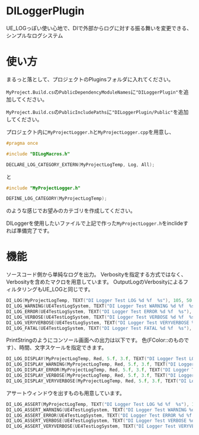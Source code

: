 # DILoggerPlugin

UE_LOGっぽい使い心地で、DIで外部からログに対する振る舞いを変更できる、シンプルなログシステム

# 使い方

まるっと落として、プロジェクトのPluginsフォルダに入れてください。

`MyProject.Build.cs`の`PublicDependencyModuleNames`に`"DILoggerPlugin"`を追加してください。

`MyProject.Build.cs`の`PublicIncludePaths`に`"DILoggerPlugin/Public"`を追加してください。

プロジェクト内に`MyProjectLogger.h`と`MyProjectLogger.cpp`を用意し、
```MyProjectLogger.h
#pragma once

#include "DILogMacros.h"

DECLARE_LOG_CATEGORY_EXTERN(MyProjectLogTemp, Log, All);
```
と
```MyProjectLogger.cpp
#include "MyProjectLogger.h"

DEFINE_LOG_CATEGORY(MyProjectLogTemp);
```
のような感じでお望みのカテゴリを作成してください。

DILoggerを使用したいファイルで上記で作った`MyProjectLogger.h`をinclideすれば準備完了です。

# 機能

ソースコード側から単純なログを出力。
Verbosityを指定する方式ではなく、Verbosityを含めたマクロを用意しています。
OutputLogのVerbosityによるフィルタリングもUE_LOGと同じです。

```cpp
DI_LOG(MyProjectLogTemp, TEXT("DI Logger Test LOG %d %f  %s"), 105, 50.3f, TEXT("FUN for ALL, ALL for FUN."));
DI_LOG_WARNING(UE4TestLogSystem, TEXT("DI Logger Test WARNING %d %f  %s"), 105, 50.3f, TEXT("FUN for ALL, ALL for FUN."));
DI_LOG_ERROR(UE4TestLogSystem, TEXT("DI Logger Test ERROR %d %f  %s"), 105, 50.3f, TEXT("FUN for ALL, ALL for FUN."));
DI_LOG_VERBOSE(UE4TestLogSystem, TEXT("DI Logger Test VERBOSE %d %f  %s"), 105, 50.3f, TEXT("FUN for ALL, ALL for FUN."));
DI_LOG_VERYVERBOSE(UE4TestLogSystem, TEXT("DI Logger Test VERYVERBOSE %d %f  %s"), 105, 50.3f, TEXT("FUN for ALL, ALL for FUN."));
DI_LOG_FATAL(UE4TestLogSystem, TEXT("DI Logger Test FATAL %d %f  %s"), 105, 50.3f, TEXT("FUN for ALL, ALL for FUN."));
```

PrintStringのようにコンソール画面への出力は以下です。
色(FColor::のものです）、時間、文字スケールを指定できます。

```cpp
DI_LOG_DISPLAY(MyProjectLogTemp, Red, 5.f, 3.f, TEXT("DI Logger Test LOG %d %f  %s"), 105, 50.3f, TEXT("FUN for ALL, ALL for FUN."));
DI_LOG_DISPLAY_WARNING(MyProjectLogTemp, Red, 5.f, 3.f, TEXT("DI Logger Test WARNING %d %f  %s"), 105, 50.3f, TEXT("FUN for ALL, ALL for FUN."));
DI_LOG_DISPLAY_ERROR(MyProjectLogTemp, Red, 5.f, 3.f, TEXT("DI Logger Test ERROR %d %f  %s"), 105, 50.3f, TEXT("FUN for ALL, ALL for FUN."));
DI_LOG_DISPLAY_VERBOSE(MyProjectLogTemp, Red, 5.f, 3.f, TEXT("DI Logger Test VERBOSE %d %f  %s"), 105, 50.3f, TEXT("FUN for ALL, ALL for FUN."));
DI_LOG_DISPLAY_VERYVERBOSE(MyProjectLogTemp, Red, 5.f, 3.f, TEXT("DI Logger VERYVERBOSE Test %d %f  %s"), 105, 50.3f, TEXT("FUN for ALL, ALL for FUN."));
```

アサートウィンドウを出すものも用意しています。

```cpp
DI_LOG_ASSERT(MyProjectLogTemp, TEXT("DI Logger Test LOG %d %f  %s"), 105, 50.3f, TEXT("FUN for ALL, ALL for FUN."));
DI_LOG_ASSERT_WARNING(UE4TestLogSystem, TEXT("DI Logger Test WARNING %d %f  %s"), 105, 50.3f, TEXT("FUN for ALL, ALL for FUN."));
DI_LOG_ASSERT_ERROR(UE4TestLogSystem, TEXT("DI Logger Test ERROR %d %f  %s"), 105, 50.3f, TEXT("FUN for ALL, ALL for FUN."));
DI_LOG_ASSERT_VERBOSE(UE4TestLogSystem, TEXT("DI Logger Test VERBOSE %d %f  %s"), 105, 50.3f, TEXT("FUN for ALL, ALL for FUN."));
DI_LOG_ASSERT_VERYVERBOSE(UE4TestLogSystem, TEXT("DI Logger Test VERYVERBOSE %d %f  %s"), 105, 50.3f, TEXT("FUN for ALL, ALL for FUN."));
```
